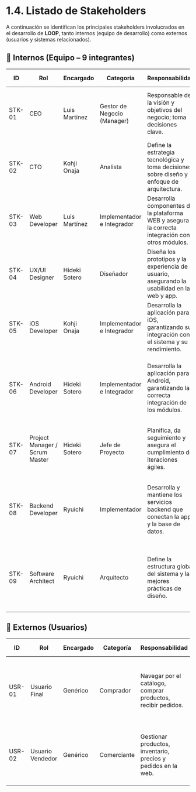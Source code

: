 # 1.4. Listado de Stakeholders

A continuación se identifican los principales stakeholders involucrados en el desarrollo de **LOOP**, tanto internos (equipo de desarrollo) como externos (usuarios y sistemas relacionados).  

## 🔹 Internos (Equipo – 9 integrantes)

| ID      | Rol                        | Encargado        | Categoría                  | Responsabilidad                                                                 | Interés en la Arquitectura                                                                 |
|---------|----------------------------|------------------|----------------------------|---------------------------------------------------------------------------------|---------------------------------------------------------------------------------------------|
| STK-01  | CEO                        | Luis Martínez    | Gestor de Negocio (Manager)| Responsable de la visión y objetivos del negocio; toma decisiones clave.        | Entender cómo la arquitectura permite el logro de los objetivos de negocio.                 |
| STK-02  | CTO                        | Kohji Onaja      | Analista                   | Define la estrategia tecnológica y toma decisiones sobre diseño y enfoque de arquitectura. | Asegurar que la arquitectura sea viable y escalable para el negocio.                        |
| STK-03  | Web Developer              | Luis Martínez    | Implementador e Integrador | Desarrolla componentes de la plataforma WEB y asegura la correcta integración con otros módulos. | Entender cómo la arquitectura facilita la integración de la plataforma.                     |
| STK-04  | UX/UI Designer             | Hideki Sotero    | Diseñador                  | Diseña los prototipos y la experiencia de usuario, asegurando la usabilidad en la web y app. | Asegurar que la arquitectura permita una interacción intuitiva y eficiente.                 |
| STK-05  | iOS Developer              | Kohji Onaja      | Implementador e Integrador | Desarrolla la aplicación para iOS, garantizando su integración con el sistema y su rendimiento. | Entender las restricciones de la arquitectura para optimizar la app en iOS.                |
| STK-06  | Android Developer          | Hideki Sotero    | Implementador e Integrador | Desarrolla la aplicación para Android, garantizando la correcta integración de los módulos. | Asegurar que la arquitectura permita la correcta integración con los sistemas móviles.      |
| STK-07  | Project Manager / Scrum Master | Hideki Sotero    | Jefe de Proyecto         | Planifica, da seguimiento y asegura el cumplimiento de iteraciones ágiles.         | Asegurar que la arquitectura permita el desarrollo iterativo y ágil.                        |
| STK-08  | Backend Developer          | Ryuichi          | Implementador              | Desarrolla y mantiene los servicios backend que conectan la app y la base de datos. | Asegurar que la arquitectura ofrezca una integración eficiente entre el frontend y backend. |
| STK-09  | Software Architect         | Ryuichi          | Arquitecto                 | Define la estructura global del sistema y las mejores prácticas de diseño.        | Asegurar que la arquitectura sea escalable, flexible y mantenga la coherencia técnica.      |

## 🔹 Externos (Usuarios)

| ID      | Rol                       | Encargado | Categoría        | Responsabilidad                                           | Interés en la Arquitectura                                                         |
|---------|---------------------------|-----------|------------------|-----------------------------------------------------------|------------------------------------------------------------------------------------|
| USR-01  | Usuario Final             | Genérico  | Comprador        | Navegar por el catálogo, comprar productos, recibir pedidos.  | Asegurar que la arquitectura entregue una experiencia de compra rápida y sencilla.   |
| USR-02  | Usuario Vendedor          | Genérico  | Comerciante      | Gestionar productos, inventario, precios y pedidos en la web. | Asegurar que la arquitectura sea intuitiva y facilite la gestión de la tienda online. |